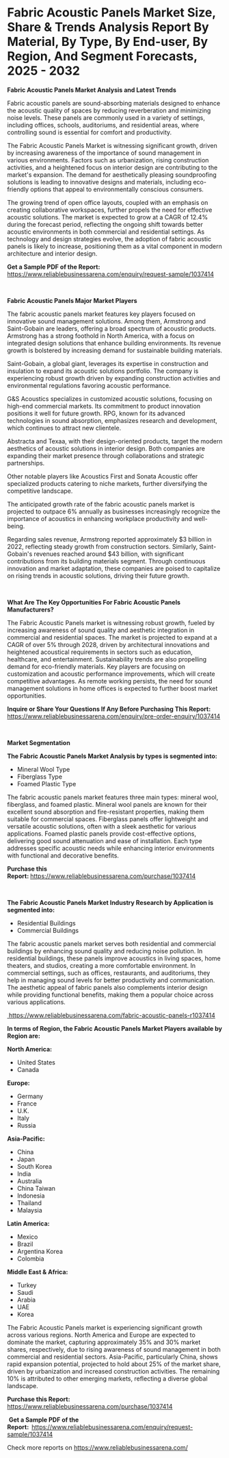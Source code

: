 <p><h1>Fabric Acoustic Panels Market Size, Share & Trends Analysis Report By Material, By Type, By End-user, By Region, And Segment Forecasts, 2025 - 2032</h1></p><p><strong>Fabric Acoustic Panels Market Analysis and Latest Trends</strong></p>
<p><p>Fabric acoustic panels are sound-absorbing materials designed to enhance the acoustic quality of spaces by reducing reverberation and minimizing noise levels. These panels are commonly used in a variety of settings, including offices, schools, auditoriums, and residential areas, where controlling sound is essential for comfort and productivity. </p><p>The Fabric Acoustic Panels Market is witnessing significant growth, driven by increasing awareness of the importance of sound management in various environments. Factors such as urbanization, rising construction activities, and a heightened focus on interior design are contributing to the market's expansion. The demand for aesthetically pleasing soundproofing solutions is leading to innovative designs and materials, including eco-friendly options that appeal to environmentally conscious consumers.</p><p>The growing trend of open office layouts, coupled with an emphasis on creating collaborative workspaces, further propels the need for effective acoustic solutions. The market is expected to grow at a CAGR of 12.4% during the forecast period, reflecting the ongoing shift towards better acoustic environments in both commercial and residential settings. As technology and design strategies evolve, the adoption of fabric acoustic panels is likely to increase, positioning them as a vital component in modern architecture and interior design.</p></p>
<p><strong>Get a Sample PDF of the Report:&nbsp;</strong> <a href="https://www.reliablebusinessarena.com/enquiry/request-sample/1037414?utm_campaign=1841&utm_medium=2&utm_source=Github&utm_content=ia&utm_term=30012025&utm_id=fabric-acoustic-panels">https://www.reliablebusinessarena.com/enquiry/request-sample/1037414</a></p>
<p>&nbsp;</p>
<p><strong>Fabric Acoustic Panels Major Market Players</strong></p>
<p><p>The fabric acoustic panels market features key players focused on innovative sound management solutions. Among them, Armstrong and Saint-Gobain are leaders, offering a broad spectrum of acoustic products. Armstrong has a strong foothold in North America, with a focus on integrated design solutions that enhance building environments. Its revenue growth is bolstered by increasing demand for sustainable building materials.</p><p>Saint-Gobain, a global giant, leverages its expertise in construction and insulation to expand its acoustic solutions portfolio. The company is experiencing robust growth driven by expanding construction activities and environmental regulations favoring acoustic performance.</p><p>G&S Acoustics specializes in customized acoustic solutions, focusing on high-end commercial markets. Its commitment to product innovation positions it well for future growth. RPG, known for its advanced technologies in sound absorption, emphasizes research and development, which continues to attract new clientele.</p><p>Abstracta and Texaa, with their design-oriented products, target the modern aesthetics of acoustic solutions in interior design. Both companies are expanding their market presence through collaborations and strategic partnerships. </p><p>Other notable players like Acoustics First and Sonata Acoustic offer specialized products catering to niche markets, further diversifying the competitive landscape. </p><p>The anticipated growth rate of the fabric acoustic panels market is projected to outpace 6% annually as businesses increasingly recognize the importance of acoustics in enhancing workplace productivity and well-being.</p><p>Regarding sales revenue, Armstrong reported approximately $3 billion in 2022, reflecting steady growth from construction sectors. Similarly, Saint-Gobain's revenues reached around $43 billion, with significant contributions from its building materials segment. Through continuous innovation and market adaptation, these companies are poised to capitalize on rising trends in acoustic solutions, driving their future growth.</p></p>
<p>&nbsp;</p>
<p><strong>What Are The Key Opportunities For Fabric Acoustic Panels Manufacturers?</strong></p>
<p><p>The Fabric Acoustic Panels market is witnessing robust growth, fueled by increasing awareness of sound quality and aesthetic integration in commercial and residential spaces. The market is projected to expand at a CAGR of over 5% through 2028, driven by architectural innovations and heightened acoustical requirements in sectors such as education, healthcare, and entertainment. Sustainability trends are also propelling demand for eco-friendly materials. Key players are focusing on customization and acoustic performance improvements, which will create competitive advantages. As remote working persists, the need for sound management solutions in home offices is expected to further boost market opportunities.</p></p>
<p><strong>Inquire or Share Your Questions If Any Before Purchasing This Report:</strong> <a href="https://www.reliablebusinessarena.com/enquiry/pre-order-enquiry/1037414?utm_campaign=1841&utm_medium=2&utm_source=Github&utm_content=ia&utm_term=30012025&utm_id=fabric-acoustic-panels">https://www.reliablebusinessarena.com/enquiry/pre-order-enquiry/1037414</a></p>
<p>&nbsp;</p>
<p><strong>Market Segmentation</strong></p>
<p><strong>The Fabric Acoustic Panels Market Analysis by types is segmented into:</strong></p>
<p><ul><li>Mineral Wool Type</li><li>Fiberglass Type</li><li>Foamed Plastic Type</li></ul></p>
<p><p>The fabric acoustic panels market features three main types: mineral wool, fiberglass, and foamed plastic. Mineral wool panels are known for their excellent sound absorption and fire-resistant properties, making them suitable for commercial spaces. Fiberglass panels offer lightweight and versatile acoustic solutions, often with a sleek aesthetic for various applications. Foamed plastic panels provide cost-effective options, delivering good sound attenuation and ease of installation. Each type addresses specific acoustic needs while enhancing interior environments with functional and decorative benefits.</p></p>
<p><strong>Purchase this Report:&nbsp;</strong><a href="https://www.reliablebusinessarena.com/purchase/1037414?utm_campaign=1841&utm_medium=2&utm_source=Github&utm_content=ia&utm_term=30012025&utm_id=fabric-acoustic-panels">https://www.reliablebusinessarena.com/purchase/1037414</a></p>
<p>&nbsp;</p>
<p><strong>The Fabric Acoustic Panels Market Industry Research by Application is segmented into:</strong></p>
<p><ul><li>Residential Buildings</li><li>Commercial Buildings</li></ul></p>
<p><p>The fabric acoustic panels market serves both residential and commercial buildings by enhancing sound quality and reducing noise pollution. In residential buildings, these panels improve acoustics in living spaces, home theaters, and studios, creating a more comfortable environment. In commercial settings, such as offices, restaurants, and auditoriums, they help in managing sound levels for better productivity and communication. The aesthetic appeal of fabric panels also complements interior design while providing functional benefits, making them a popular choice across various applications.</p></p>
<p><a href="https://www.reliablebusinessarena.com/fabric-acoustic-panels-r1037414?utm_campaign=1841&utm_medium=2&utm_source=Github&utm_content=ia&utm_term=30012025&utm_id=fabric-acoustic-panels">&nbsp;https://www.reliablebusinessarena.com/fabric-acoustic-panels-r1037414</a></p>
<p><strong>In terms of Region, the Fabric Acoustic Panels Market Players available by Region are:</strong></p>
<p>
    <p> <strong> North America: </strong>
        <ul>
            <li>United States</li>
            <li>Canada</li>
        </ul>
        </p> 
    <p> <strong> Europe: </strong>
        <ul>
            <li>Germany</li>
            <li>France</li>
            <li>U.K.</li>
            <li>Italy</li>
            <li>Russia</li>
        </ul>
        </p> 
    <p> <strong> Asia-Pacific: </strong>
        <ul>
            <li>China</li>
            <li>Japan</li>
            <li>South Korea</li>
            <li>India</li>
            <li>Australia</li>
            <li>China Taiwan</li>
            <li>Indonesia</li>
            <li>Thailand</li>
            <li>Malaysia</li>
        </ul>
        </p> 
    <p> <strong> Latin America: </strong>
        <ul>
            <li>Mexico</li>
            <li>Brazil</li>
            <li>Argentina Korea</li>
            <li>Colombia</li>
        </ul>
        </p> 
    <p> <strong> Middle East & Africa: </strong>
        <ul>
            <li>Turkey</li>
            <li>Saudi</li>
            <li>Arabia</li>
            <li>UAE</li>
            <li>Korea</li>
        </ul>
    </p>
    </p>
<p><p>The Fabric Acoustic Panels market is experiencing significant growth across various regions. North America and Europe are expected to dominate the market, capturing approximately 35% and 30% market shares, respectively, due to rising awareness of sound management in both commercial and residential sectors. Asia-Pacific, particularly China, shows rapid expansion potential, projected to hold about 25% of the market share, driven by urbanization and increased construction activities. The remaining 10% is attributed to other emerging markets, reflecting a diverse global landscape.</p></p>
<p><strong>Purchase this Report: </strong><a href="https://www.reliablebusinessarena.com/purchase/1037414?utm_campaign=1841&utm_medium=2&utm_source=Github&utm_content=ia&utm_term=30012025&utm_id=fabric-acoustic-panels">https://www.reliablebusinessarena.com/purchase/1037414</a></p>
<p>&nbsp;<strong>Get a Sample PDF of the Report:&nbsp;&nbsp;</strong><a href="https://www.reliablebusinessarena.com/enquiry/request-sample/1037414?utm_campaign=1841&utm_medium=2&utm_source=Github&utm_content=ia&utm_term=30012025&utm_id=fabric-acoustic-panels">https://www.reliablebusinessarena.com/enquiry/request-sample/1037414</a></p>
<p><strong></strong></p>
<p>Check more reports on <a href="https://www.reliablebusinessarena.com/?utm_campaign=1841&utm_medium=2&utm_source=Github&utm_content=ia&utm_term=30012025&utm_id=fabric-acoustic-panels">https://www.reliablebusinessarena.com/</a></p>